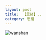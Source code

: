 ```yaml
---
layout: post
title:  【思绪】..
category: 思绪
---
```

![wanshan](http://r74vtd8b0.hd-bkt.clouddn.com/img/wanshan.png)
















